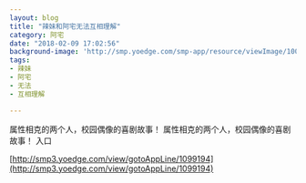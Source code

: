 ```yaml
---
layout: blog
title: "辣妹和阿宅无法互相理解"
category: 阿宅
date: "2018-02-09 17:02:56"
background-image: 'http://smp.yoedge.com/smp-app/resource/viewImage/1003119appline.png'
tags:
- 辣妹
- 阿宅
- 无法
- 互相理解

---
```

属性相克的两个人，校园偶像的喜剧故事！
属性相克的两个人，校园偶像的喜剧故事！
入口

[http://smp3.yoedge.com/view/gotoAppLine/1099194](http://smp3.yoedge.com/view/gotoAppLine/1099194)

        
